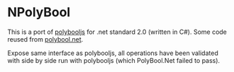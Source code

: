 ﻿# NPolyBool

This is a port of [polybooljs](https://github.com/voidqk/polybooljs) for .net standard 2.0 (written in C#).
Some code reused from [polybool.net](https://github.com/idormenco/PolyBool.Net).

Expose same interface as polybooljs, all operations have been validated with side by side run with polybooljs (which PolyBool.Net failed to pass).
